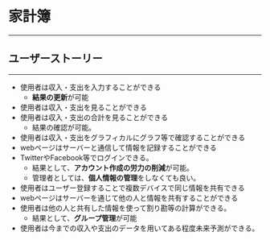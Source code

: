 # 家計簿

***
## ユーザーストーリー
***

* 使用者は収入・支出を入力することができる
	- **結果の更新**が可能
* 使用者は収入・支出を見ることができる
* 使用者は収入・支出の合計を見ることができる
	- 結果の確認が可能。
* 使用者は収入・支出をグラフィカルにグラフ等で確認することができる
* webページはサーバーと通信して情報を記録することができる
* TwitterやFacebook等でログインできる。
	- 結果として、**アカウント作成の労力の削減**が可能。
	- 管理者としては、**個人情報の管理**をしなくても良い。
* 使用者はユーザー登録することで複数デバイスで同じ情報を共有できる
* webページはサーバーを通じて他の人と情報を共有することができる
* 使用者は他の人と共有した情報を使って割り勘等の計算ができる。
	- 結果として、**グループ管理**が可能
* 使用者は今までの収入や支出のデータを用いてある程度未来予測ができる。

